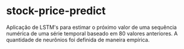 # stock-price-predict
Aplicação de LSTM's para estimar o próximo valor de uma sequência numérica de uma série temporal baseado em 80 valores anteriores.
A quantidade de neurônios foi definida de maneira empírica.
